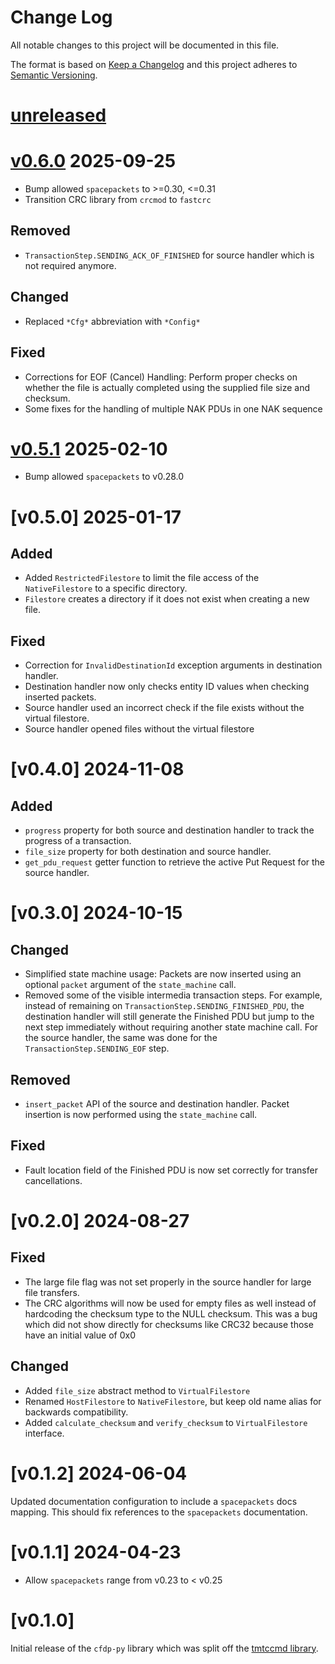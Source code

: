 Change Log
=======

All notable changes to this project will be documented in this file.

The format is based on [Keep a Changelog](http://keepachangelog.com/)
and this project adheres to [Semantic Versioning](http://semver.org/).

# [unreleased]

# [v0.6.0] 2025-09-25

- Bump allowed `spacepackets` to >=0.30, <=0.31
- Transition CRC library from `crcmod` to `fastcrc`

## Removed

- `TransactionStep.SENDING_ACK_OF_FINISHED` for source handler which is not required anymore.

## Changed

- Replaced `*Cfg*` abbreviation with `*Config*`

## Fixed

- Corrections for EOF (Cancel) Handling: Perform proper checks on whether the file is actually
  completed using the supplied file size and checksum.
- Some fixes for the handling of multiple NAK PDUs in one NAK sequence

# [v0.5.1] 2025-02-10

- Bump allowed `spacepackets` to v0.28.0

# [v0.5.0] 2025-01-17

## Added

- Added `RestrictedFilestore` to limit the file access of the `NativeFilestore` to a specific
  directory.
- `Filestore` creates a directory if it does not exist when creating a new file.

## Fixed

- Correction for `InvalidDestinationId` exception arguments in destination handler.
- Destination handler now only checks entity ID values when checking inserted packets.
- Source handler used an incorrect check if the file exists without the virtual filestore.
- Source handler opened files without the virtual filestore

# [v0.4.0] 2024-11-08

## Added

- `progress` property for both source and destination handler to track the progress of a
  transaction.
- `file_size` property for both destination and source handler.
- `get_pdu_request` getter function to retrieve the active Put Request for the source handler.

# [v0.3.0] 2024-10-15

## Changed

- Simplified state machine usage: Packets are now inserted using an optional `packet` argument
  of the `state_machine` call.
- Removed some of the visible intermedia transaction steps. For example, instead of remaining
  on `TransactionStep.SENDING_FINISHED_PDU`, the destination handler will still generate the
  Finished PDU but jump to the next step immediately without requiring another state machine call.
  For the source handler, the same was done for the `TransactionStep.SENDING_EOF` step.

## Removed

- `insert_packet` API of the source and destination handler. Packet insertion is now performed
  using the `state_machine` call.

## Fixed

- Fault location field of the Finished PDU is now set correctly for transfer cancellations.

# [v0.2.0] 2024-08-27

## Fixed

- The large file flag was not set properly in the source handler for large file transfers.
- The CRC algorithms will now be used for empty files as well instead of hardcoding the
  checksum type to the NULL checksum. This was a bug which did not show directly for
  checksums like CRC32 because those have an initial value of 0x0

## Changed

- Added `file_size` abstract method to `VirtualFilestore`
- Renamed `HostFilestore` to `NativeFilestore`, but keep old name alias for backwards compatibility.
- Added `calculate_checksum` and `verify_checksum` to `VirtualFilestore` interface.

# [v0.1.2] 2024-06-04

Updated documentation configuration to include a `spacepackets` docs mapping. This
should fix references to the `spacepackets` documentation.

# [v0.1.1] 2024-04-23

- Allow `spacepackets` range from v0.23 to < v0.25

# [v0.1.0]

Initial release of the `cfdp-py` library which was split off the
[tmtccmd library](https://github.com/robamu-org/tmtccmd).

[unreleased]: https://github.com/us-irs/cfdp-py/compare/v0.6.0...HEAD
[v0.6.0]: https://github.com/us-irs/cfdp-py/compare/v0.5.1...v0.6.0
[v0.5.1]: https://github.com/us-irs/cfdp-py/compare/v0.5.0...v0.5.1
